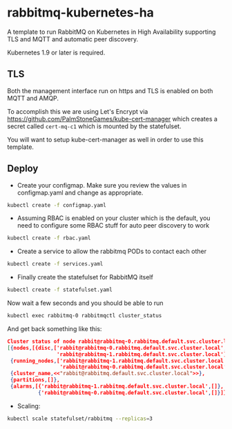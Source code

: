 # rabbitmq-kubernetes-ha

A template to run RabbitMQ on Kubernetes in High Availability supporting TLS and MQTT and automatic peer discovery.

Kubernetes 1.9 or later is required.

## TLS

Both the management interface run on https and TLS is enabled on both MQTT and AMQP.

To accomplish this we are using Let's Encrypt via https://github.com/PalmStoneGames/kube-cert-manager which creates
a secret called `cert-mq-c1` which is mounted by the statefulset.

You will want to setup kube-cert-manager as well in order to use this template.

## Deploy

* Create your configmap. Make sure you review the values in configmap.yaml and change as appropriate.

``` bash
kubectl create -f configmap.yaml
```

* Assuming RBAC is enabled on your cluster which is the default, you need to configure some RBAC stuff for auto peer discovery to work

``` bash
kubectl create -f rbac.yaml
```

* Create a service to allow the rabbitmq PODs to contact each other

``` bash
kubectl create -f services.yaml
```

* Finally create the statefulset for RabbitMQ itself

``` bash
kubectl create -f statefulset.yaml
```

Now wait a few seconds and you should be able to run

``` bash
kubectl exec rabbitmq-0 rabbitmqctl cluster_status
```

And get back something like this:

``` json
Cluster status of node rabbit@rabbitmq-0.rabbitmq.default.svc.cluster.local ...
[{nodes,[{disc,['rabbit@rabbitmq-0.rabbitmq.default.svc.cluster.local',
                'rabbit@rabbitmq-1.rabbitmq.default.svc.cluster.local']}]},
 {running_nodes,['rabbit@rabbitmq-1.rabbitmq.default.svc.cluster.local',
                 'rabbit@rabbitmq-0.rabbitmq.default.svc.cluster.local']},
 {cluster_name,<<"rabbit@rabbitmq.default.svc.cluster.local">>},
 {partitions,[]},
 {alarms,[{'rabbit@rabbitmq-1.rabbitmq.default.svc.cluster.local',[]},
          {'rabbit@rabbitmq-0.rabbitmq.default.svc.cluster.local',[]}]}]
```

* Scaling:

``` bash
kubectl scale statefulset/rabbitmq --replicas=3
```